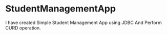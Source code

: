 # StudentManagementApp
I have created  Simple Student Management App using JDBC  And Perform CURD operation.
